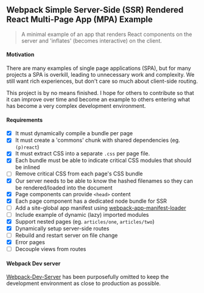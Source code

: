 ## Webpack Simple Server-Side (SSR) Rendered React Multi-Page App (MPA) Example

> A minimal example of an app that renders React components on the server and 'inflates' (becomes interactive) on the client.

#### Motivation

There are many examples of single page applications (SPA), but for many projects a SPA is overkill, leading to unnecessary work and complexity. We still want rich experiences, but don't care so much about client-side routing.

This project is by no means finished. I hope for others to contribute so that it can improve over time and become an example to others entering what has become a very complex development environment.

#### Requirements

- [x] It must dynamically compile a bundle per page
- [x] It must create a 'commons' chunk with shared dependencies (eg. `(p)react`)
- [x] It must extract CSS into a separate `.css` per page file.
- [x] Each bundle must be able to indicate critical CSS modules that should be inlined
- [ ] Remove critical CSS from each page's CSS bundle
- [x] Our server needs to be able to know the hashed filenames so they can be rendered/loaded into the document
- [x] Page components can provide `<head>` content
- [x] Each page component has a dedicated node bundle for SSR
- [ ] Add a site-global app manifest using [webpack-app-manifest-loader](https://github.com/markdalgleish/web-app-manifest-loader)
- [ ] Include example of dynamic (lazy) imported modules
- [x] Support nested pages (eg. `articles/one`, `articles/two`)
- [x] Dynamically setup server-side routes
- [ ] Rebuild and restart server on file change
- [x] Error pages
- [ ] Decouple views from routes

#### Webpack Dev server

[Webpack-Dev-Server](https://github.com/webpack/webpack-dev-server) has been purposefully omitted to keep the development environment as close to production as possible.
